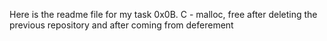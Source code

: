 Here is the readme file for my task 0x0B. C - malloc, free after deleting the previous repository and after coming from deferement
